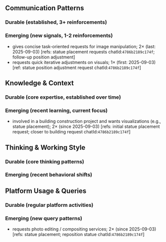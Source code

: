 ## Communication Patterns
### Durable (established, 3+ reinforcements)

### Emerging (new signals, 1-2 reinforcements)
- gives concise task-oriented requests for image manipulation; 2× (last: 2025-09-03) [refs: statue placement requests chatId:`4786b2189c174f`; follow-up position adjustment]
- requests quick iterative adjustments on visuals; 1× (first: 2025-09-03) [ref: statue position adjustment request chatId:`4786b2189c174f`]

## Knowledge & Context
### Durable (core expertise, established over time)

### Emerging (recent learning, current focus)
- involved in a building construction project and wants visualizations (e.g., statue placement); 2× (since 2025-09-03) [refs: initial statue placement request; closer to building request chatId:`4786b2189c174f`]

## Thinking & Working Style
### Durable (core thinking patterns)

### Emerging (recent behavioral shifts)

## Platform Usage & Queries
### Durable (regular platform activities)

### Emerging (new query patterns)
- requests photo editing / compositing services; 2× (since 2025-09-03) [refs: statue placement; reposition statue chatId:`4786b2189c174f`]